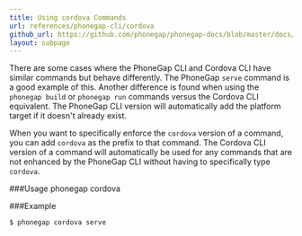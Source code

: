 ```yaml
---
title: Using cordova Commands
url: references/phonegap-cli/cordova
github_url: https://github.com/phonegap/phonegap-docs/blob/master/docs/references/phonegap-cli/cordova.html.md
layout: subpage
---
```


There are some cases where the PhoneGap CLI and Cordova CLI have similar commands but behave differently. The PhoneGap `serve` command is
a good example of this. Another difference is found when using the `phonegap build` or `phonegap run` commands versus the Cordova CLI
equivalent. The PhoneGap CLI version will automatically add the platform target if it doesn't already exist. 

When you want to specifically enforce the `cordova` version of a command, you can add `cordova` as the 
prefix to that command. The Cordova CLI version of a command will automatically be used for any commands that are not enhanced by the 
PhoneGap CLI without having to specifically type `cordova`.   
  
###Usage
    phonegap cordova <command>

###Example

    $ phonegap cordova serve
  
  